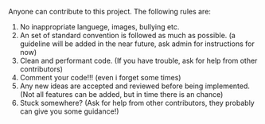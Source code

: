 Anyone can contribute to this project. The following rules are:

1) No inappropriate languege, images, bullying etc.
2) An set of standard convention is followed as much as possible. (a guideline will be added in the near future, ask admin for instructions for now)
3) Clean and performant code. (If you have trouble, ask for help from other contributors)
4) Comment your code!!! (even i forget some times)
5) Any new ideas are accepted and reviewed before being implemented. (Not all features can be added, but in time there is an chance)
6) Stuck somewhere? (Ask for help from other contributors, they probably can give you some guidance!)
